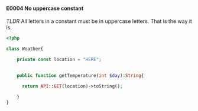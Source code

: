#### E0004 No uppercase constant

_TLDR_ All letters in a constant must be in uppercase letters. That is the way it is. 
```php
<?php

class Weather{

    private const location = "HERE";
    

    public function getTemperature(int $day):String{

      return API::GET(location)->toString();
         
    }
}

